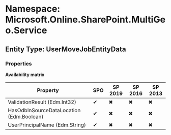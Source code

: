 # Namespace: Microsoft.Online.SharePoint.MultiGeo.Service
## Entity Type: UserMoveJobEntityData

### Properties

**Availability matrix**

Property | SPO | SP 2019 | SP 2016 | SP 2013
----------|-----|---------|---------|--------
ValidationResult (Edm.Int32) | ✔ | ✖ | ✖ | ✖
HasOdbInSourceDataLocation (Edm.Boolean) | ✔ | ✖ | ✖ | ✖
UserPrincipalName (Edm.String) | ✔ | ✖ | ✖ | ✖


